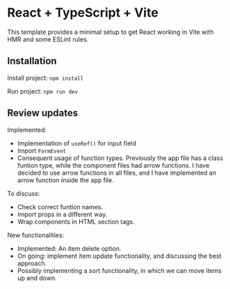 # React + TypeScript + Vite

This template provides a minimal setup to get React working in Vite with HMR and some ESLint rules.  

## Installation
Install project:
`npm install`

Run project: 
`npm run dev`

## Review updates

Implemented:
- Implementation of `useRef()` for input field
- Import `FormEvent`
- Consequent usage of function types. Previously the app file has a class funtion type, while the component files had arrow functions. I have decided to use arrow functions in all files, and I have implemented an arrow function inside the app file.

To discuss:
- Check correct funtion names.
- Import props in a different way.
- Wrap components in HTML section tags.

New functionalities:
- Implemented: An item delete option.
- On going: implement item update functionality, and discussing the best approach.
- Possibly implementing a sort functionality, in which we can move items up and down.


